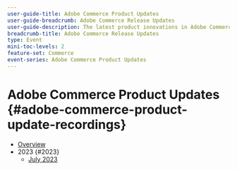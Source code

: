 ```yaml
---
user-guide-title: Adobe Commerce Product Updates
user-guide-breadcrumb: Adobe Commerce Release Updates
user-guide-description: The latest product innovations in Adobe Commerce, presented by the Adobe Commerce product team.
breadcrumb-title: Adobe Commerce Release Updates
type: Event
mini-toc-levels: 2
feature-set: Commerce
event-series: Adobe Commerce Product Updates
---
```


# Adobe Commerce Product Updates {#adobe-commerce-product-update-recordings}

+ [Overview](overview.md)
+ 2023 {#2023}
  + [July 2023](2023/july2023.md)
